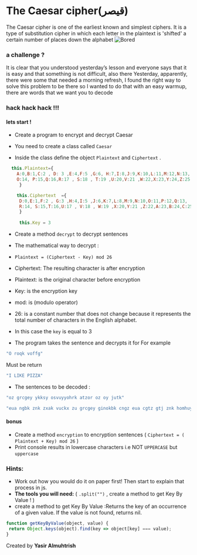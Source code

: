 # The Caesar cipher(قيصر) 
The Caesar cipher is one of the earliest known and simplest ciphers. It is a type of substitution cipher in which each letter in the plaintext is 'shifted' a certain number of places down the alphabet
![Bored](https://www.thejavaprogrammer.com/wp-content/uploads/2016/11/Caesar-Cipher-in-Java-Encryption-and-Decryption.png)

### a challenge ? 
It is clear that you understood yesterday’s lesson and everyone says that it is easy and that something is not difficult, also there  Yesterday, apparently, there were some that needed a morning refresh,  I found the right way to solve this problem to be there so I wanted to do that with an easy warmup, there are words that we want you to decode 

### hack hack hack !!! 
#### lets start ! 

- Create a program to encrypt and decrypt Caesar

- You need to create a class called ``Caesar``
- Inside the class define the object ``Plaintext`` and ``Ciphertext`` .




```js 
  this.Plaintext={
    A:0,B:1,C:2 , D: 3 ,E:4,F:5 ,G:6, H:7,I:8,J:9,K:10,L:11,M:12,N:13,
    O:14, P:15,Q:16,R:17 , S:18 , T:19 ,U:20,V:21 ,W:22,X:23,Y:24,Z:25
     }

    this.Ciphertext  ={
     D:0,E:1,F:2 , G:3 ,H:4,I:5 ,J:6,K:7,L:8,M:9,N:10,O:11,P:12,Q:13,
     R:14, S:15,T:16,U:17 , V:18 , W:19 ,X:20,Y:21 ,Z:22,A:23,B:24,C:25
     }
     
     this.Key = 3
```
- Create a method ``decrypt`` to decrypt sentences
- The mathematical way to decrypt :
- `Plaintext = (Ciphertext - Key) mod 26`


- Ciphertext: The resulting character is after encryption
- Plaintext: is the original character before encryption
- Key: is the encryption key
- mod: is (modulo operator)
- 26: is a constant number that does not change because it represents the total number of characters in the English alphabet.
- In this case the `key` is equal to 3
-  The program takes the sentence and decrypts it
for For example
```js
"O roqk voffg"
```
Must be return 
```js
"I LIKE PIZZA"
```
- The sentences to be decoded : 
```js
"oz grcgey ykksy osvuyyohrk atzor oz oy jutk"
```

```js
"eua ngbk znk zxak vuckx zu grcgey ginokbk cngz eua cgtz gtj znk homhuy oy egyox joj eua gmxkk  ckrr jutk eua ngbk muz znoy cgxsav"
```

 #### bonus
  -  Create a method ``encryption`` to encryption sentences ( ``Ciphertext = ( Plaintext + Key) mod 26`` )
  - Print console results in lowercase characters i.e NOT `UPPERCASE` but `uppercase`



### Hints:

- Work out how you would do it on paper first! Then start to explain that process in js.
- **The tools you will need:**  (  ``.split("")`` ,  create a method to get Key By Value !  )
-  create a method to get Key By Value :Returns the key of an occurrence of a given value. If the value is not found, returns nil.  
 ```js 
function getKeyByValue(object, value) {
  return Object.keys(object).find(key => object[key] === value);
}
```


Created by <b>Yasir Almuhtrish</b>
